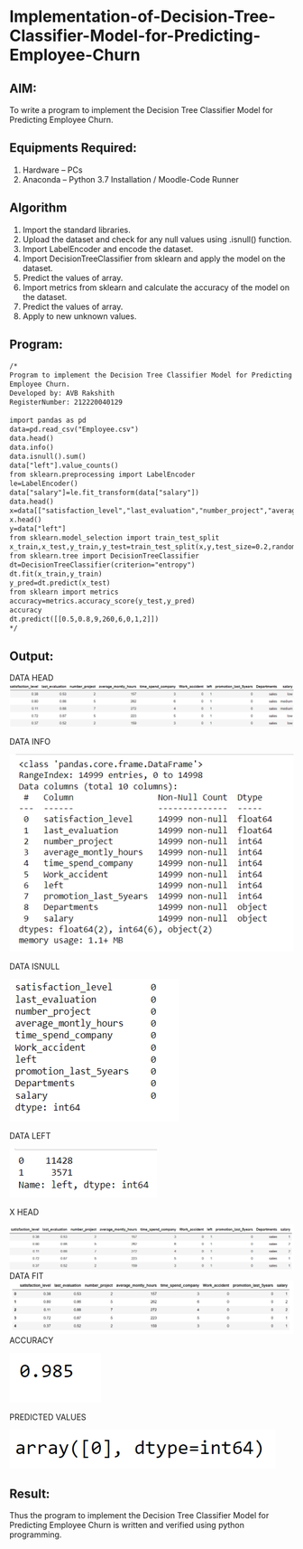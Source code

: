 # Implementation-of-Decision-Tree-Classifier-Model-for-Predicting-Employee-Churn

## AIM:
To write a program to implement the Decision Tree Classifier Model for Predicting Employee Churn.

## Equipments Required:
1. Hardware – PCs
2. Anaconda – Python 3.7 Installation / Moodle-Code Runner

## Algorithm
1. Import the standard libraries.
2. Upload the dataset and check for any null values using .isnull() function.
3. Import LabelEncoder and encode the dataset.
4. Import DecisionTreeClassifier from sklearn and apply the model on the dataset. 
5. Predict the values of array.
6. Import metrics from sklearn and calculate the accuracy of the model on the dataset.
7. Predict the values of array.
8. Apply to new unknown values.

## Program:
```
/*
Program to implement the Decision Tree Classifier Model for Predicting Employee Churn.
Developed by: AVB Rakshith
RegisterNumber: 212220040129

import pandas as pd
data=pd.read_csv("Employee.csv")
data.head()
data.info()
data.isnull().sum()
data["left"].value_counts()
from sklearn.preprocessing import LabelEncoder
le=LabelEncoder()
data["salary"]=le.fit_transform(data["salary"])
data.head()
x=data[["satisfaction_level","last_evaluation","number_project","average_montly_hours","time_spend_company","Work_accident","promotion_last_5years","salary"]]
x.head()
y=data["left"]
from sklearn.model_selection import train_test_split
x_train,x_test,y_train,y_test=train_test_split(x,y,test_size=0.2,random_state=100)
from sklearn.tree import DecisionTreeClassifier
dt=DecisionTreeClassifier(criterion="entropy")
dt.fit(x_train,y_train)
y_pred=dt.predict(x_test)
from sklearn import metrics   
accuracy=metrics.accuracy_score(y_test,y_pred)
accuracy
dt.predict([[0.5,0.8,9,260,6,0,1,2]])
*/
```

## Output:
DATA HEAD
![decision tree classifier model](O1.png)

DATA INFO

![decision tree classifier model](O2.png)

DATA ISNULL

![decision tree classifier model](O3.png)

DATA LEFT


![decision tree classifier model](O4.png)

X HEAD


![decision tree classifier model](O5.png)
DATA FIT
![decision tree classifier model](O6.png)
ACCURACY

![decision tree classifier model](O7.png)

PREDICTED VALUES

![decision tree classifier model](O8.png)


## Result:
Thus the program to implement the  Decision Tree Classifier Model for Predicting Employee Churn is written and verified using python programming.
